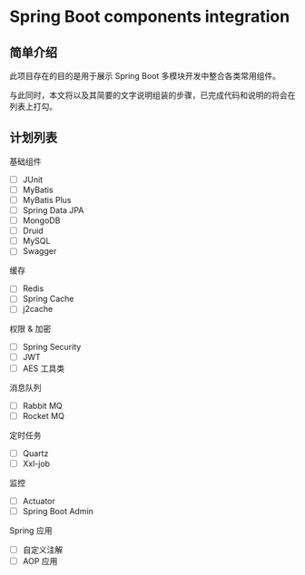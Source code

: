 # Spring Boot components integration

## 简单介绍

此项目存在的目的是用于展示 Spring Boot 多模块开发中整合各类常用组件。

与此同时，本文将以及其简要的文字说明组装的步骤，已完成代码和说明的将会在列表上打勾。

## 计划列表

基础组件

 - [ ] JUnit
 - [ ] MyBatis
 - [ ] MyBatis Plus
 - [ ] Spring Data JPA
 - [ ] MongoDB
 - [ ] Druid
 - [ ] MySQL
 - [ ] Swagger

缓存

 - [ ] Redis
 - [ ] Spring Cache
 - [ ] j2cache

权限 & 加密

 - [ ] Spring Security
 - [ ] JWT
 - [ ] AES 工具类

消息队列

 - [ ] Rabbit MQ
 - [ ] Rocket MQ

定时任务

- [ ] Quartz
- [ ] Xxl-job

监控

- [ ] Actuator
- [ ] Spring Boot Admin

Spring 应用

- [ ] 自定义注解
- [ ] AOP 应用